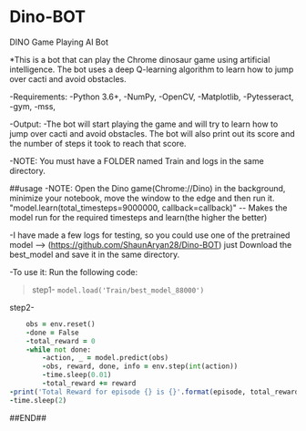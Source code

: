 # Dino-BOT

DINO Game Playing AI Bot

*This is a bot that can play the Chrome dinosaur game using artificial intelligence. The bot uses a deep Q-learning algorithm to learn how to jump over cacti and avoid obstacles.

-Requirements:
-Python 3.6+, 
-NumPy, 
-OpenCV, 
-Matplotlib, 
-Pytesseract, 
-gym, 
-mss, 

-Output: 
-The bot will start playing the game and will try to learn how to jump over cacti and avoid obstacles. The bot will also print out its score and the number of steps it took to reach that score.

-NOTE: You must have a FOLDER named Train and logs in the same directory.

##usage
-NOTE: Open the Dino game(Chrome://Dino) in the background, minimize your notebook,  move the window to the edge and then run it.
"model.learn(total_timesteps=9000000, callback=callback)"
-- Makes the model run for the required timesteps and learn(the higher the better)

-I have made a few logs for testing, so you could use one of the pretrained model --> (https://github.com/ShaunAryan28/Dino-BOT)
just Download the best_model and save it in the same directory.

-To use it:
Run the following code:
>step1- ` model.load('Train/best_model_88000') `


step2-
```for episode in range(10): 
    obs = env.reset()
    -done = False
    -total_reward = 0
    -while not done: 
        -action, _ = model.predict(obs)
        -obs, reward, done, info = env.step(int(action))
        -time.sleep(0.01)
        -total_reward += reward
-print('Total Reward for episode {} is {}'.format(episode, total_reward))
-time.sleep(2)
```
##END##


